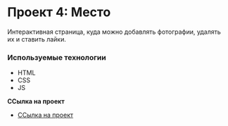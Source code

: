 # Проект 4: Место
Интерактивная страница, куда можно добавлять фотографии, удалять их и ставить лайки.
### Используемые технологии 
* HTML
* CSS
* JS

**ССылка на проект**

* [ССылка на проект](https://popovhardcore.github.io/mesto/)


